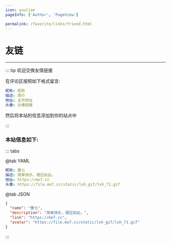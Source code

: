 ```yaml
---
icon: youlian
pageInfo: ['Author', 'PageView']

permalink: /favorite/links/friend.html
---
```


# 友链

<VPCard
  title="墨七"
  desc="简单快乐，理应如此。"
  logo="https://file.mo7.cc/static/lxh_gif/lxh_71.gif"
  link="https://mo7.cc"
/>

<VPCard
  title="Bing🐣"
  desc="鱼跃此时海 花开彼岸天。"
  logo="https://liubing.me/logo.svg"
  link="https://liubing.me"
/>

<VPCard
  title="AI悦创"
  desc="浅者见浅，深者见深——黄家宝。"
  logo="https://bornforthis.cn/aiyc.svg"
  link="https://bornforthis.cn"
/>

<VPCard
  title="叉叉白"
  desc="菜鸡程序员"
  logo="https://blog.xxwhite.com/assets/img/avatar.jpg"
  link="https://blog.xxwhite.com"
/>

<VPCard
  title="测试猿全栈知识体系"
  desc="质量是1到100的事情！"
  logo="https://testyuan1024.com/avatar.png"
  link="https://testyuan1024.com"
/>

<VPCard
  title="CoderChen"
  desc="这里是CK的小世界!"
  logo="https://imgtable.oss-cn-chengdu.aliyuncs.com/img/ECC5A66FD27C9118F1B57C4451B3B045.jpg"
  link="http://ckblogs.cn"
/>

<VPCard
  title="Salvely"
  desc="Salvely"
  logo="https://salvely.github.io/images/Salvely_hu7437392978405238918.webp"
  link="https://salvely.github.io"
/>

<VPCard
  title="JavaQuan"
  desc="一只爱折腾的攻城狮"
  logo="https://javaquan.cn/img/logo.png"
  link="https://javaquan.cn"
/>

<VPCard
  title="海若博客"
  desc="法学法律工作者"
  logo="https://hyruo.com/img/avatar_hu698e6481e382b7430117d6568731f48e_67900_300x0_resize_box_3.png"
  link="https://hyruo.com"
/>

<VPCard
  title="耳朵同"
  desc="这里是耳朵同的博客"
  logo="https://erduotong.github.io/logo.png"
  link="https://erduotong.github.io/"
/>

<VPCard
  title="XingJiのBlog"
  desc="迄今所有人生都大写着失败，但不妨碍我继续向前✨"
  logo="https://i.p-i.vip/47/20240920-66ed7b168c38c.jpg"
  link="https://love.xingji.fun"
/>

---

::: tip 欢迎交换友情链接

在评论区按照如下格式留言:

```yaml
昵称: 昵称
描述: 简介
地址: 主页地址
头像: 头像链接
```

然后将本站的信息添加到你的站点中

:::

### 本站信息如下:

::: tabs

@tab YAML

```yaml
昵称: 墨七
描述: 简单快乐，理应如此。
地址: https://mo7.cc
头像: https://file.mo7.cc/static/lxh_gif/lxh_71.gif
```

@tab JSON

```json
{
  "name": "墨七",
  "description": "简单快乐，理应如此。",
  "link": "https://mo7.cc",
  "avatar": "https://file.mo7.cc/static/lxh_gif/lxh_71.gif"
}
```

:::
